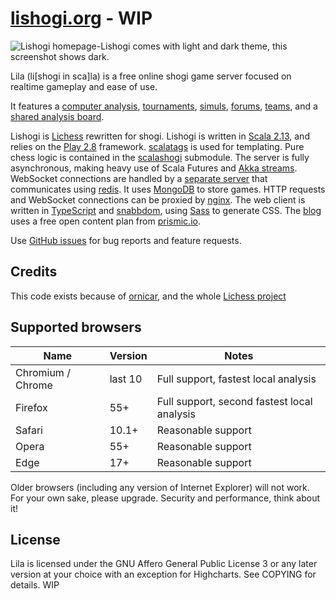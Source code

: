 # [lishogi.org](https://lishogi.org) - WIP

![Lishogi homepage-Lishogi comes with light and dark theme, this screenshot shows dark.](https://user-images.githubusercontent.com/73843275/116246246-6e6d1c00-a787-11eb-9d64-cd1de919b162.png)

Lila (li[shogi in sca]la) is a free online shogi game server focused on realtime gameplay and ease of use.

It features a [computer analysis](https://lishogi.org/analysis),
[tournaments](https://lishogi.org/tournament),
[simuls](https://lishogi.org/simul),
[forums](https://lishogi.org/forum),
[teams](https://lishogi.org/team),
and a [shared analysis board](https://lishogi.org/study).

Lishogi is [Lichess](https://lichess.org) rewritten for shogi.
Lishogi is written in [Scala 2.13](https://www.scala-lang.org/),
and relies on the [Play 2.8](https://www.playframework.com/) framework.
[scalatags](http://www.lihaoyi.com/scalatags/) is used for templating.
Pure chess logic is contained in the [scalashogi](https://github.com/WandererXII/scalashogi) submodule.
The server is fully asynchronous, making heavy use of Scala Futures and [Akka streams](http://akka.io).
WebSocket connections are handled by a [separate server](https://github.com/ornicar/lila-ws) that communicates using [redis](https://redis.io/).
It uses [MongoDB](https://mongodb.org) to store games.
HTTP requests and WebSocket connections can be proxied by [nginx](http://nginx.org).
The web client is written in [TypeScript](https://www.typescriptlang.org/) and [snabbdom](https://github.com/snabbdom/snabbdom), using [Sass](https://sass-lang.com/) to generate CSS.
The [blog](https://lishogi.org/blog) uses a free open content plan from [prismic.io](https://prismic.io).

Use [GitHub issues](https://github.com/WandererXII/lishogi/issues) for bug reports and feature requests.

## Credits

This code exists because of [ornicar](https://github.com/ornicar), and the whole [Lichess project](https://github.com/ornicar/lila)

## Supported browsers

| Name              | Version | Notes                                       |
| ----------------- | ------- | ------------------------------------------- |
| Chromium / Chrome | last 10 | Full support, fastest local analysis        |
| Firefox           | 55+     | Full support, second fastest local analysis |
| Safari            | 10.1+   | Reasonable support                          |
| Opera             | 55+     | Reasonable support                          |
| Edge              | 17+     | Reasonable support                          |

Older browsers (including any version of Internet Explorer) will not work.
For your own sake, please upgrade. Security and performance, think about it!

## License

Lila is licensed under the GNU Affero General Public License 3 or any later
version at your choice with an exception for Highcharts. See COPYING for
details. WIP
